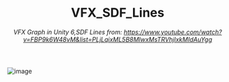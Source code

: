<header>

<!--
  <<< Author notes: Course header >>>
  Include a 1280×640 image, course title in sentence case, and a concise description in emphasis.
  In your repository settings: enable template repository, add your 1280×640 social image, auto delete head branches.
  Add your open source license, GitHub uses MIT license.
-->

# VFX_SDF_Lines

_VFX Graph in Unity 6,SDF Lines_
_from: https://www.youtube.com/watch?v=FBP9k6W48vM&list=PLjLqixML5B8MlwxMsTRVhjlxkMIdAuYgg_

</header>

![image](https://github.com/user-attachments/assets/08383be7-79ed-4b96-9fac-39f5d2864bcb)

